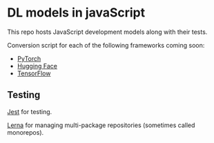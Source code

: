# DL models in javaScript  

This repo hosts JavaScript development models along with their tests.

Conversion script for each of the following frameworks coming soon:  
* [PyTorch](https://pytorch.org/hub/)  
* [Hugging Face](https://huggingface.co/models)  
* [TensorFlow](https://www.tensorflow.org/resources/models-datasets)


## Testing

[Jest](https://github.com/facebook/jest#getting-started) for testing.

[Lerna](https://github.com/lerna/lerna) for managing multi-package repositories (sometimes called monorepos).

